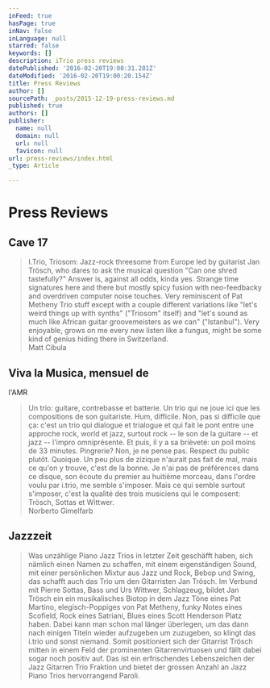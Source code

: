 ```yaml
---
inFeed: true
hasPage: true
inNav: false
inLanguage: null
starred: false
keywords: []
description: iTrio press reviews
datePublished: '2016-02-20T19:00:31.281Z'
dateModified: '2016-02-20T19:00:20.154Z'
title: Press Reviews
author: []
sourcePath: _posts/2015-12-19-press-reviews.md
published: true
authors: []
publisher:
  name: null
  domain: null
  url: null
  favicon: null
url: press-reviews/index.html
_type: Article

---
```

# Press Reviews

## Cave 17

> I.Trio,
> Triosom: Jazz-rock threesome from Europe led by guitarist Jan Trösch, who dares
> to ask the musical question "Can one shred tastefully?" Answer is, against all
> odds, kinda yes. Strange time signatures here and there but mostly spicy fusion
> with neo-feedbacky and overdriven computer noise touches. Very reminiscent of
> Pat Metheny Trio stuff except with a couple different variations like "let's
> weird things up with synths" ("Triosom" itself) and "let's sound as much like
> African guitar groovemeisters as we can" ("Istanbul"). Very enjoyable, grows on
> me every new listen like a fungus, might be some kind of genius hiding there in
> Switzerland.   
> Matt Cibula

## Viva la Musica, mensuel de
l'AMR

> Un trio: guitare,
> contrebasse et batterie. Un trio qui ne joue ici que les compositions de son
> guitariste. Hum, difficile. Non, pas si difficile que ça: c'est un trio qui
> dialogue et trialogue et qui fait le pont entre une approche rock, world et
> jazz, surtout rock -- le son de la guitare -- et jazz -- l'impro omniprésente. Et
> puis, il y a sa brièveté: un poil moins de 33 minutes. Pingrerie? Non, je ne
> pense pas. Respect du public plutôt. Quoique. Un peu plus de zizique n'aurait
> pas fait de mal, mais ce qu'on y trouve, c'est de la bonne. Je n'ai pas de
> préférences dans ce disque, son écoute du premier au huitième morceau, dans
> l'ordre voulu par i.trio, me semble s'imposer. Mais ce qui semble surtout
> s'imposer, c'est la qualité des trois musiciens qui le composent: Trösch,
> Sottas et Wittwer.  
> Norberto Gimelfarb

## Jazzzeit

> Was unzählige Piano Jazz
> Trios in letzter Zeit geschäfft haben, sich nämlich einen Namen zu schaffen,
> mit einem eigenständigen Sound, mit einer persönlichen Mixtur aus Jazz und
> Rock, Bebop und Swing, das schafft auch das Trio um den Gitarristen Jan Trösch.
> Im Verbund mit Pierre Sottas, Bass und Urs Wittwer, Schlagzeug, bildet Jan
> Trösch ein ein musikalisches Biotop in dem Jazz Töne eines Pat Martino,
> elegisch-Poppiges von Pat Metheny, funky Notes eines Scofield, Rock eines
> Satriani, Blues eines Scott Henderson Platz haben. Dabei kann man schon mal
> länger überlegen, um das dann nach einigen Titeln wieder aufzugeben um zuzugeben,
> so klingt das i.trio und sonst niemand. Somit positioniert sich der Gitarrist
> Trösch mitten in einem Feld der prominenten Gitarrenvirtuosen und fällt dabei
> sogar noch positiv auf. Das ist ein erfrischendes Lebenszeichen der Jazz
> Gitarren Trio Fraktion und bietet der grossen Anzahl an Jazz Piano Trios
> hervorrangend Paroli.
